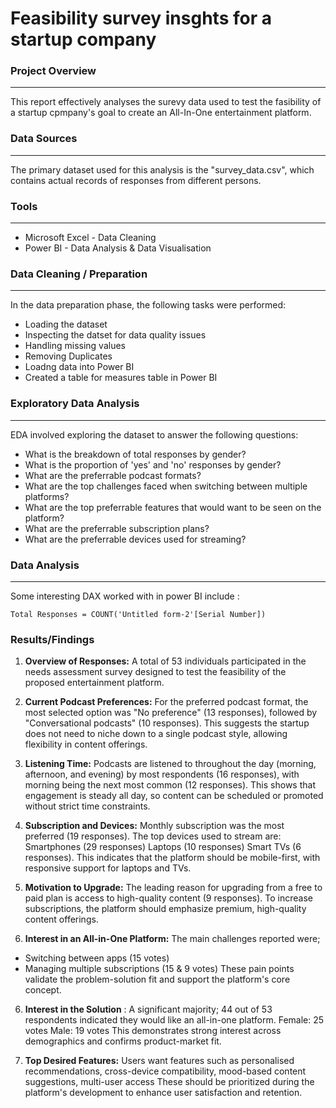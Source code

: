# Feasibility survey insghts for a startup company

### Project Overview
---
This report effectively analyses the surevy data used to test the fasibility of a startup cpmpany's goal to create an All-In-One entertainment platform.


### Data Sources
---
The primary dataset used for this analysis is the "survey_data.csv", which contains actual records of responses from different persons.

### Tools
---
- Microsoft Excel - Data Cleaning
- Power BI - Data Analysis & Data Visualisation

### Data Cleaning / Preparation 
---
In the data preparation phase, the following tasks were performed:
- Loading the dataset
- Inspecting the datset for data quality issues
- Handling missing values
- Removing Duplicates
- Loadng data into Power BI
- Created a table for measures table in Power BI

### Exploratory Data Analysis
---
EDA involved exploring the dataset to answer the following questions:
- What is the breakdown of total responses by gender?
- What is the proportion of 'yes' and 'no' responses by gender?
- What are the preferrable podcast formats?
- What are the top challenges faced when switching between multiple platforms?
- What are the top preferrable features that would want to be seen on the platform?
- What are the preferrable subscription plans?
- What are the preferrable devices used for streaming?

### Data Analysis
---
Some interesting DAX worked with in power BI include :

``` DAX
Total Responses = COUNT('Untitled form-2'[Serial Number])
```

### Results/Findings
1. **Overview of Responses:** A total of 53 individuals participated in the needs assessment survey designed to test the feasibility of the proposed entertainment platform.
   
2. **Current Podcast Preferences:** For the preferred podcast format, the most selected option was "No preference" (13 responses), followed by "Conversational podcasts" (10 responses).
This suggests the startup does not need to niche down to a single podcast style, allowing flexibility in content offerings.

3. **Listening Time:** Podcasts are listened to throughout the day (morning, afternoon, and evening) by most respondents (16 responses), with morning being the next most common (12 responses). This shows that engagement is steady all day, so content can be scheduled or promoted without strict time constraints.
   
3. **Subscription and Devices:** Monthly subscription was the most preferred (19 responses).
The top devices used to stream are:
Smartphones (29 responses)
Laptops (10 responses)
Smart TVs (6 responses).
This indicates that the platform should be mobile-first, with responsive support for laptops and TVs.

4. **Motivation to Upgrade:** The leading reason for upgrading from a free to paid plan is access to high-quality content (9 responses). To increase subscriptions, the platform should emphasize premium, high-quality content offerings.

5. **Interest in an All-in-One Platform:** The main challenges reported were; 
- Switching between apps (15 votes)
- Managing multiple subscriptions (15 & 9 votes)
These pain points validate the problem-solution fit and support the platform's core concept.

6. **Interest in the Solution** : A significant majority; 44 out of 53 respondents indicated they would like an all-in-one platform.
Female: 25 votes
Male: 19 votes
This demonstrates strong interest across demographics and confirms product-market fit.

7. **Top Desired Features:** Users want features such as personalised recommendations, cross-device compatibility, mood-based content suggestions, multi-user access
These should be prioritized during the platform's development to enhance user satisfaction and retention. 
